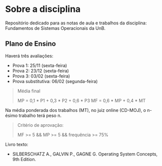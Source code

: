 # Sobre a disciplina

Repositório dedicado para as notas de aula e trabalhos da disciplina: Fundamentos de Sistemas Operacionais da UnB.

## Plano de Ensino

Haverá três avaliações:

- Prova 1: 25/11 (sexta-feira)
- Prova 2: 23/12 (sexta-feira)
- Prova 3: 03/02 (sexta-feira)
- Prova substitutiva: 06/02 (segunda-feira)

> Média final
>
> MP = 0,1 \* P1 + 0,3 \* P2 + 0,6 \* P3
> MF = 0,6 \* MP + 0,4 \* MT

Na média ponderada dos trabalhos (MT), no juiz online (CD-MOJ), o n-ésimo trabalho terá peso n.

> Critério de aprovação:
>
> MF >= 5 && MP >= 5 && frequência >= 75%

Livro texto:

- SILBERSCHATZ A., GALVIN P., GAGNE G. Operating System Concepts, 9th Edition.
